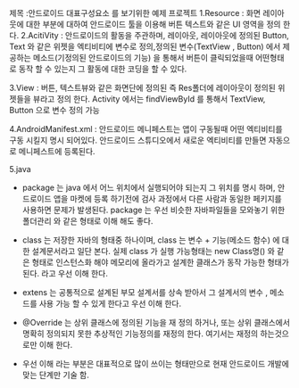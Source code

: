 제목 :안드로이드 대표구성요소 를 보기위한 예제 프로젝트
 1.Resource : 화면 레이아웃에 대한 부분에 대하여 안드로이드 툴을 이용해 버튼 텍스트와 같은 UI 영역을 정의 한다.
 2.AcitiVity : 안드로이드의 활동을 주관하며, 레이아웃, 레이아웃에 정의된 Button, Text 와 같은 위젯을
               엑티비티에 변수로 정의,정의된 변수(TextView , Button) 에서 제공하는 메소드(기정의된 안드로이드의 기능)
               을 통해서 버튼이 클릭되었을때 어떤형태로 동작 할 수 있는지 그 활동에 대한 코딩을 할 수 있다.

 3.View      : 버튼, 텍스트뷰와 같은 화면단에 정의된 즉 Res폴더에 레이아웃이 정의된 위젯들을 뷰라고 정의 한다.
                Activity 에서는 findViewById 를 통해서 TextView, Button 으로 변수 정의 가능

 4.AndroidManifest.xml : 안드로이드 메니페스트는 앱이 구동될때 어떤 엑티비티를 구동 시킬지 명시 되어있다.
                         안드로이드 스튜디오에서 새로운 엑티비티를 만들면 자동으로 메니페스트에 등록된다.

 5.java
   - package 는 java 에서 어느 위치에서 실행되어야 되는지 그 위치를 명시 하며, 안드로이드 앱을 마켓에 등록 하기전에
     검사 과정에서 다른 사람과 동일한 페키지를 사용하면 문제가 발생된다.
     package 는 우선 비슷한 자바파일들을 모와놓기 위한 폴더관리 와 같은 형태로 이해 해도 좋다.

   - class 는 저장한 자바의 형태중 하나이며, class 는 변수 + 기능(메소드 함수) 에 대한 설계문서라고 일단 본다.
     실제 class 가 실행 가능형태는 new Class명() 와 같은 형태로 인스턴스화 해야 메모리에 올라가고 설계한 클래스가
     동작 가능한 형태가 된다. 라고 우선 이해 한다.

   - extens 는 공통적으로 설계된 부모 설계서를 상속 받아서 그 설계서의 변수 , 메소드를 사용 가능 할 수 있게 한다고 우선 이해 한다.

   - @Override 는 상위 클래스에 정의된 기능을 재 정의 하거나, 또는 상위 클래스에서 명확히 정의되지 못한 추상적인 기능정의를 재정의 한다.
     여기서는 재정의 하는것으로만 이해 한다.

   * 우선 이해 라는 부분은 대표적으로 많이 쓰이는 형태만으로 현재 안드로이드 개발에 맞는 단계만 기술 함.
